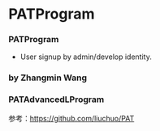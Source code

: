 # PATProgram
### PATProgram
* User signup by admin/develop identity.
### by Zhangmin Wang
### PATAdvancedLProgram
参考：https://github.com/liuchuo/PAT
